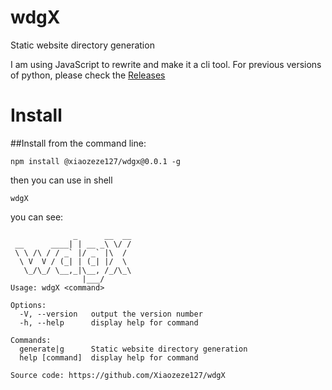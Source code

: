# wdgX

Static website directory generation

I am using JavaScript to rewrite and make it a cli tool. For previous versions of python, please check the [Releases](https://github.com/Xiaozeze127/wdgX/releases)

# Install

##Install from the command line:

```shell
npm install @xiaozeze127/wdgx@0.0.1 -g
```

then you can use in shell

```shell
wdgX
```

you can see:

```shell
              _      __  __
 __      ____| | __ _\ \/ /
 \ \ /\ / / _` |/ _` |\  / 
  \ V  V / (_| | (_| |/  \ 
   \_/\_/ \__,_|\__, /_/\_\
                |___/      
Usage: wdgX <command>

Options:
  -V, --version   output the version number
  -h, --help      display help for command

Commands:
  generate|g      Static website directory generation
  help [command]  display help for command

Source code: https://github.com/Xiaozeze127/wdgX

```
